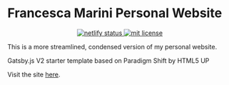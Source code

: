 # Francesca Marini Personal Website

<p align="center">
  <a href="https://app.netlify.com/sites/awesome-sammet-06adeb/deploys" target="_blank">
    <img
      src="https://api.netlify.com/api/v1/badges/cce2a53f-bd76-4160-a0a3-b59d56ed14d9/deploy-status"
      alt="netlify status"
    />
  </a>
</a>
  <a href="https://opensource.org/licenses/MIT" target="_blank">
    <img
      src="https://img.shields.io/badge/License-MIT-yellow.svg"
      alt="mit license"
    />
  </a>
</p>

This is a more streamlined, condensed version of my personal website.

Gatsby.js V2 starter template based on Paradigm Shift by HTML5 UP

Visit the site [here](https://www.francesca-marini.info).
